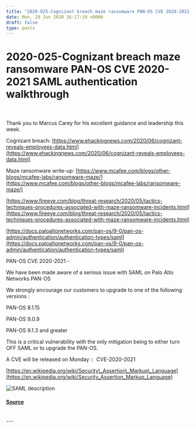 ```yaml
---
title: "2020-025-Cognizant breach maze ransomware PAN-OS CVE 2020-2021 SAML authentication walkthrough"
date: Mon, 29 Jun 2020 16:17:10 +0000
draft: false
type: posts
---
```

# 2020-025-Cognizant breach maze ransomware PAN-OS CVE 2020-2021 SAML authentication walkthrough

<br/>

<br/>
Thank you to Marcus Carey for his excellent guidance and leadership this week.

Cognizant breach: [https://www.ehackingnews.com/2020/06/cognizant-reveals-employees-data.html](https://www.ehackingnews.com/2020/06/cognizant-reveals-employees-data.html)

Maze ransomware write-up: [https://www.mcafee.com/blogs/other-blogs/mcafee-labs/ransomware-maze/](https://www.mcafee.com/blogs/other-blogs/mcafee-labs/ransomware-maze/)

[https://www.fireeye.com/blog/threat-research/2020/05/tactics-techniques-procedures-associated-with-maze-ransomware-incidents.html](https://www.fireeye.com/blog/threat-research/2020/05/tactics-techniques-procedures-associated-with-maze-ransomware-incidents.html)

[https://docs.paloaltonetworks.com/pan-os/9-0/pan-os-admin/authentication/authentication-types/saml](https://docs.paloaltonetworks.com/pan-os/9-0/pan-os-admin/authentication/authentication-types/saml)

PAN-OS CVE 2020-2021 - 

We have been made aware of a serious issue with SAML on Palo Alto Networks PAN-OS

We strongly encourage our customers to upgrade to one of the following versions :

PAN-OS 8.1.15

PAN-OS 9.0.9

PAN-OS 9.1.3 and greater

This is a critical vulnerability with the only mitigation being to either turn OFF SAML or to upgrade the PAN-OS.

A CVE will be released on Monday ::  CVE-2020-2021

[https://en.wikipedia.org/wiki/Security\_Assertion\_Markup\_Language](https://en.wikipedia.org/wiki/Security_Assertion_Markup_Language)

![SAML description](https://assets.libsyn.com/secure/show/50535/2020-06-29_09_06_04-Deception_techniques_poor_leadership_DLL_injections_and_more_-_Google_Docs_an.png)

#### [Source](http://brakeingsecurity.com/2020-025-cognizant-breach-maze-ransomware-pan-os-cve-2020-2021-saml-authentication-walkthrough)

<br/>
---
